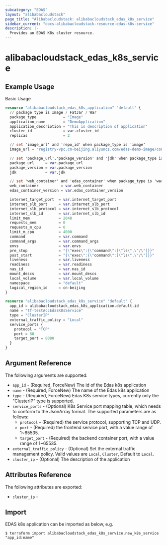 ```yaml
---
subcategory: "EDAS"
layout: "alibabacloudstack"
page_title: "Alibabacloudstack: alibabacloudstack_edas_k8s_service"
sidebar_current: "docs-alibabacloudstack-resource-edas-k8s-service"
description: |-
  Provides an EDAS K8s cluster resource.
---
```


# alibabacloudstack\_edas\_k8s\_service

## Example Usage

Basic Usage

```terraform
resource "alibabacloudstack_edas_k8s_application" "default" {
  // package type is Image / FatJar / War
  package_type            = "Image"
  application_name        = "DemoApplication"
  application_descriotion = "This is description of application"
  cluster_id              = var.cluster_id
  replicas                = 2

  // set 'image_url' and 'repo_id' when package_type is 'image'
  image_url = "registry-vpc.cn-beijing.aliyuncs.com/edas-demo-image/consumer:1.0"

  // set 'package_url','package_version' and 'jdk' when package_type is not 'image'
  package_url     = var.package_url
  package_version = var.package_version
  jdk             = var.jdk

  // set 'web_container' and 'edas_container' when package_type is 'war'
  web_container          = var.web_container
  edas_container_version = var.edas_container_version

  internet_target_port  = var.internet_target_port
  internet_slb_port     = var.internet_slb_port
  internet_slb_protocol = var.internet_slb_protocol
  internet_slb_id       = var.internet_slb_id
  limit_mem             = 2048
  requests_mem          = 0
  requests_m_cpu        = 0
  limit_m_cpu           = 4000
  command               = var.command
  command_args          = var.command_args
  envs                  = var.envs
  pre_stop              = "{\"exec\":{\"command\":[\"ls\",\"/\"]}}"
  post_start            = "{\"exec\":{\"command\":[\"ls\",\"/\"]}}"
  liveness              = var.liveness
  readiness             = var.readiness
  nas_id                = var.nas_id
  mount_descs           = var.mount_descs
  local_volume          = var.local_volume
  namespace             = "default"
  logical_region_id     = cn-beijing
}

resource "alibabacloudstack_edas_k8s_service" "default" {
  app_id = alibabacloudstack_edas_k8s_application.default.id
  name = "tf-testAccEdasK8sService"
  type = "ClusterIP"
  external_traffic_policy = "Local"
  service_ports {
    protocol = "TCP"
    port = 80
    target_port = 8080
  }
}

```

## Argument Reference

The following arguments are supported:

* `app_id` - (Required, ForceNew) The id of the Edas k8s application
* `name` - (Required, ForceNew) The name of the Edas k8s application
* `type` - (Required, ForceNew) Edas K8s service types, currently only the "ClusterIP" type is supported.
* `service_ports` - (Optional) K8s Service port mapping table, which needs to conform to the JsonArray format. The supported parameters are as follows:
  * `protocol` - (Required) the service protocol, supporting TCP and UDP.
  * `port` - (Required) the frontend service port, with a value range of 1~65535.
  * `target_port` - (Required) the backend container port, with a value range of 1~65535.
* `external_traffic_policy` - (Optional) Set the external traffic management policy. Valid values are `Local`, `Cluster`, Default to `Local`.
* `cluster_ip` - (Optional) The description of the application

## Attributes Reference

The following attributes are exported:

* `cluster_ip` - 

## Import

EDAS k8s application can be imported as below, e.g.

```
$ terraform import alibabacloudstack_edas_k8s_service.new_k8s_service "app_id:name"
```
